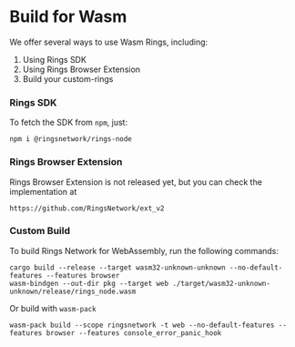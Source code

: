 # Build for Wasm

We offer several ways to use Wasm Rings, including:

1. Using Rings SDK
2. Using Rings Browser Extension
3. Build your custom-rings

### Rings SDK

To fetch the SDK from `npm`, just:

```
npm i @ringsnetwork/rings-node
```

### Rings Browser Extension

Rings Browser Extension is not released yet, but you can check the implementation at

```
https://github.com/RingsNetwork/ext_v2
```

### Custom Build

To build Rings Network for WebAssembly, run the following commands:

```
cargo build --release --target wasm32-unknown-unknown --no-default-features --features browser
wasm-bindgen --out-dir pkg --target web ./target/wasm32-unknown-unknown/release/rings_node.wasm

```

Or build with `wasm-pack`

```
wasm-pack build --scope ringsnetwork -t web --no-default-features --features browser --features console_error_panic_hook
```
